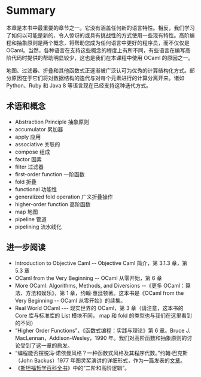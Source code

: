 # Summary


本章是本书中最重要的章节之一。它没有涵盖任何新的语言特性。相反，我们学习了如何以可能是新的、令人惊讶的或具有挑战性的方式使用一些现有特性。高阶编程和抽象原则是两个概念，将帮助您成为任何语言中更好的程序员，而不仅仅是 OCaml。当然，各种语言在支持这些概念的程度上有所不同，有些语言在编写高阶代码时提供的帮助明显较少，这也是我们在本课程中使用 OCaml 的原因之一。


地图、过滤器、折叠和其他函数式正逐渐被广泛认可为优秀的计算结构化方式。部分原因在于它们将对数据结构的迭代与对每个元素进行的计算分离开来。诸如 Python、Ruby 和 Java 8 等语言现在已经支持这种迭代方式。

## 术语和概念

- Abstraction Principle 抽象原则
- accumulator 累加器
- apply 应用
- associative 关联的
- compose 组成
- factor 因素
- filter 过滤器
- first-order function 一阶函数
- fold 折叠
- functional 功能性
- generalized fold operation 广义折叠操作
- higher-order function 高阶函数
- map 地图
- pipeline 管道
- pipelining 流水线化

## 进一步阅读

- Introduction to Objective Caml -- Objective Caml 简介，第 3.1.3 章，第 5.3 章
- OCaml from the Very Beginning --  OCaml 从零开始，第 6 章
- More OCaml: Algorithms, Methods, and Diversions --《更多 OCaml：算法、方法和娱乐》，第 1 章，约翰·惠廷顿著。这本书是《OCaml from the Very Beginning -- OCaml 从零开始》的续集。
- Real World OCaml --- 现实世界的 OCaml，第 3 章（请注意，这本书的 Core 库与标准库的 List 模块不同， map 和 fold 的类型也与我们在这里看到的不同）
- “Higher Order Functions”，《函数式编程：实践与理论》第 6 章。Bruce J. MacLennan，Addison-Wesley，1990 年。我们对高阶函数和抽象原则的讨论受到了这一章的启发。
- “编程能否摆脱冯·诺依曼风格？一种函数式风格及其程序代数。”约翰·巴克斯（John Backus）1977 年图灵奖演讲的详细形式，作为一篇发表的[文章](https://dl.acm.org/doi/pdf/10.1145/359576.359579)。
- 《[斯坦福哲学百科全书](http://plato.stanford.edu/entries/logic-higher-order/)》中的“二阶和高阶逻辑”。
